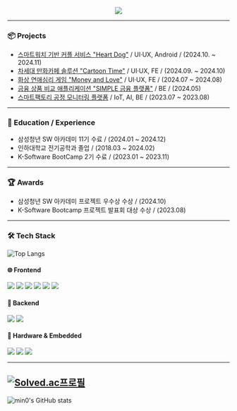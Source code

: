 <p align="center">

  <a href="https://github.com/kaxadlec/readme-typing-svg">
    <img src="https://readme-typing-svg.demolab.com/?lines=Welcome+To+HyeonJin's+Github+Profile;Majoring+in+Electrical+Engineering;Want+to+be+a+Front-End+Developer&font=Fira%20Code&center=true&width=1000&height=80&color=F74D92FF&vCenter=true&pause=1000&size=28"/>
  </a>
</p>

---

### 📦 Projects
- [스마트워치 기반 커플 서비스 "Heart Dog"](https://github.com/kaxadlec/Heart-Dog) / UI·UX, Android / (2024.10. ~ 2024.11)
- [차세대 만화카페 솔루션 "Cartoon Time"](https://github.com/kaxadlec/CartoonTime-Kiosk) / UI·UX, FE / (2024.09. ~ 2024.10)
- [화상 연애심리 게임 "Money and Love"](https://github.com/kaxadlec/Money-and-Love) / UI·UX, FE / (2024.07 ~ 2024.08)
- [금융 상품 비교 애플리케이션 "SIMPLE 금융 플랫폼"](https://github.com/kaxadlec/SIMPLE-Financial-Services) / BE / (2024.05)
- [스마트팩토리 공정 모니터링 플랫폼](https://github.com/kaxadlec/SmartFactory-Project) / IoT, AI, BE / (2023.07 ~ 2023.08)

---

### 📝 Education / Experience
- 삼성청년 SW 아카데미 11기 수료 / (2024.01 ~ 2024.12)
- 인하대학교 전기공학과 졸업 / (2018.03 ~ 2024.02)
- K-Software BootCamp 2기 수료 / (2023.01 ~ 2023.11)

---

### 🏆 Awards 
- 삼성청년 SW 아카데미 프로젝트 우수상 수상 / (2024.10)
- K-Software Bootcamp 프로젝트 발표회 대상 수상 / (2023.08)

---

### 🛠️ Tech Stack

![Top Langs](https://github-readme-stats.vercel.app/api/top-langs/?username=kaxadlec&layout=compact&theme=dracula)

#### 🌐 Frontend
<img src="https://img.shields.io/badge/React-61DAFB?style=for-the-badge&logo=React&logoColor=black"> <img src="https://img.shields.io/badge/Vue.js-4FC08D?style=for-the-badge&logo=Vue.js&logoColor=white"> <img src="https://img.shields.io/badge/HTML5-E34F26?style=for-the-badge&logo=HTML5&logoColor=white"> <img src="https://img.shields.io/badge/CSS3-1572B6?style=for-the-badge&logo=CSS3&logoColor=white"> <img src="https://img.shields.io/badge/Recoil-3578E5?style=for-the-badge&logo=Recoil&logoColor=white"> <img src="https://img.shields.io/badge/TailwindCSS-06B6D4?style=for-the-badge&logo=TailwindCSS&logoColor=white">

#### 🔧 Backend
<img src="https://img.shields.io/badge/Django-092E20?style=for-the-badge&logo=Django&logoColor=white"> <img src="https://img.shields.io/badge/Flask-000000?style=for-the-badge&logo=Flask&logoColor=white">

#### 🔌 Hardware & Embedded
<img src="https://img.shields.io/badge/Arduino-00979D?style=for-the-badge&logo=Arduino&logoColor=white"> <img src="https://img.shields.io/badge/Raspberry%20Pi-A22846?style=for-the-badge&logo=Raspberry-Pi&logoColor=white"> <img src="https://img.shields.io/badge/ROS-22314E?style=for-the-badge&logo=ROS&logoColor=white">

---

[![Solved.ac프로필](http://mazassumnida.wtf/api/generate_badge?boj=ohj220)](https://solved.ac/ohj220)
---

![min0's GitHub stats](https://github-readme-stats.vercel.app/api?username=kaxadlec&show_icons=true&theme=darka&count_private=true)



